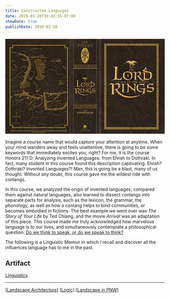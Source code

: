 ```yaml
---
title: Constructed Languages
date: 2019-03-20T19:43:55-07:00
showDate: true
publishDate: 2019-03-20
---
```


![lor](../images/lor.jpg)

Imagine a course name that would capture your attention at anytime. When your mind wanders away and feels unattentive, there is going to be some keywords that immediately excites you, right? For me, it is the course Honors 211 D: Analyzing Invented Languages: from Elvish to Dothraki. In fact, many student in this course found this description captivating. Elvish? Dothraki? Invented Languages?! Man, this is going be a blast, many of us thought. Without any doubt, this course gave me the wildest ride with conlangs.

In this course, we analyzed the origin of invented languages, compared them against natural languages, also learned to dissect conlangs into separate parts for analysis, such as the lexicon, the grammar, the phonology, as well as how a conlang helps to bind communities, or becomes embodied in fictions. The best example we went over was _The Story of Your Life_ by Ted Chiang, and the movie _Arrival_ was an adaptation of this piece. This course made me truly acknowledged how marvelous language is to our lives, and simultaneously contemplate a philosophical question: [Do we think to speak, or do we speak to think?](https://en.wikipedia.org/wiki/Linguistic_relativity)

The following is a Linguistic Memoir in which I recall and discover all the influences language has to me in the past.

## Artifact

[Linguistics](https://github.com/QuantumEPR/z-en-kb/blob/master/pdfs/linguistics.pdf)

---

[[Landscape Architecture]]
[[Logic]]
[[Landscape in PNW]]



[//begin]: # "Autogenerated link references for markdown compatibility"
[Landscape Architecture]: <../LARCH/Landscape Architecture> "Landscape Architecture"
[Logic]: ../PHIL/Logic "Logic"
[Landscape in PNW]: <Landscape in PNW> "Escape"
[//end]: # "Autogenerated link references"